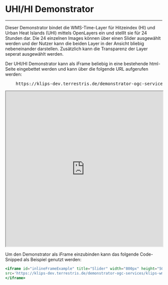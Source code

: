 # UHI/HI Demonstrator
***

Dieser Demonstrator bindet die WMS-Time-Layer für Hitzeindex (HI) und Urban Heat Islands (UHI) mittels OpenLayers ein und stelllt sie für 24 Stunden dar. Die 24 einzelnen Images können über einen Slider ausgewählt werden und der Nutzer kann die beiden Layer in der Ansicht bliebig nebeneinander darstellen. Zusätzlich kann die Transparenz der Layer seperat ausgewählt werden.

Der UHI/HI Demonstrator kann als iFrame beliebig in eine bestehende html-Seite eingebettet werden und kann über die folgende URL aufgerufen werden:

<pre>
    <a>https://klips-dev.terrestris.de/demonstrator-ogc-services/klips-wmts-slider/</a>
</pre>

<iframe id="inlineFrameExample" title="Slider" width="100%" height="500px"
src='https://klips-dev.terrestris.de/demonstrator-ogc-services/klips-wmts-slider/'>
</iframe>

Um den Demonstrator als iFrame einzubinden kann das folgende Code-Snipped als Beispiel genutzt werden:

```jsx
<iframe id="inlineFrameExample" title="Slider" width="800px" height="500px"
src='https://klips-dev.terrestris.de/demonstrator-ogc-services/klips-wmts-slider/'>
</iframe>
```